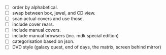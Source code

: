 * [ ] order by alphabetical.
* [ ] swap between box, jewel, and CD view.
* [ ] scan actual covers and use those.
* [ ] include cover rears.
* [ ] include manual covers.
* [ ] include manual browsers (inc. mdk special edition)
* [ ] categorisation based on json.
* [ ] DVD style (galaxy quest, end of days, the matrix, screen behind mirror)